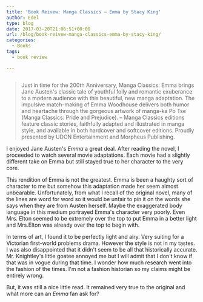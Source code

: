 ```yaml
---
title: 'Book Reivew: Manga Classics – Emma by Stacy King'
author: Edel
type: blog
date: 2017-03-20T21:06:51+00:00
url: /blog/book-reivew-manga-classics-emma-by-stacy-king/
categories:
  - Books
tags:
  - book review

---
```

<img data-attachment-id="352" data-permalink="http://edelgrace.me/blog/books/book-reivew-manga-classics-emma-by-stacy-king/attachment/emma-stacy-king/" data-orig-file="https://i0.wp.com/edelgrace.me/blog/wp-content/uploads/2017/03/emma-stacy-king.png?fit=189%2C271" data-orig-size="189,271" data-comments-opened="1" data-image-meta="{&quot;aperture&quot;:&quot;0&quot;,&quot;credit&quot;:&quot;&quot;,&quot;camera&quot;:&quot;&quot;,&quot;caption&quot;:&quot;&quot;,&quot;created_timestamp&quot;:&quot;0&quot;,&quot;copyright&quot;:&quot;&quot;,&quot;focal_length&quot;:&quot;0&quot;,&quot;iso&quot;:&quot;0&quot;,&quot;shutter_speed&quot;:&quot;0&quot;,&quot;title&quot;:&quot;&quot;,&quot;orientation&quot;:&quot;0&quot;}" data-image-title="emma-stacy-king" data-image-description="" data-medium-file="https://i0.wp.com/edelgrace.me/blog/wp-content/uploads/2017/03/emma-stacy-king.png?fit=189%2C271" data-large-file="https://i0.wp.com/edelgrace.me/blog/wp-content/uploads/2017/03/emma-stacy-king.png?fit=189%2C271" src="https://i0.wp.com/edelgrace.me/blog/wp-content/uploads/2017/03/emma-stacy-king.png?resize=189%2C271" alt="" class="alignleft size-full wp-image-352" data-recalc-dims="1" />

> Just in time for the 200th Anniversary, Manga Classics: Emma brings Jane Austen's classic tale of youthful folly and romantic exuberance to a modern audience with this beautiful, new manga adaptation. The impulsive match-making of Emma Woodhouse delivers both humor and heartache through the gorgeous artwork of manga-ka Po Tse (Manga Classics: Pride and Prejudice). &#8211; Manga Classics editions feature classic stories, faithfully adapted and illustrated in manga style, and available in both hardcover and softcover editions. Proudly presented by UDON Entertainment and Morpheus Publishing.

I enjoyed Jane Austen's _Emma_ a great deal. After reading the novel, I proceeded to watch several movie adaptations. Each movie had a slightly different take on Emma but still stayed true to her character to the very core.

This rendition of Emma is not the greatest. Emma is been a haughty sort of character to me but somehow this adaptation made her seem almost unbearable. Unfortunately, from what I recall of the original novel, many of the lines are word for word so it would be unfair to pin it on the words she says when they are from Austen herself. Maybe the exaggerated body language in this medium portrayed Emma's character very poorly. Even Mrs. Elton seemed to be extremely over the top to put Emma in a better light and Mrs.Elton was already over the top to begin with.

In terms of art, I found it to be perfectly light and airy. Very suiting for a Victorian first-world problems drama. However the style is not in my tastes. I was also disappointed that it didn't seem to be all that historically accurate. Mr. Knightley's little goatee annoyed me but I will admit that I don't know if that was in vogue during that time. I wonder how much research went into the fashion of the times. I'm not a fashion historian so my claims might be entirely wrong.

But, it was still a nice little read. It remained very true to the original and what more can an _Emma_ fan ask for?